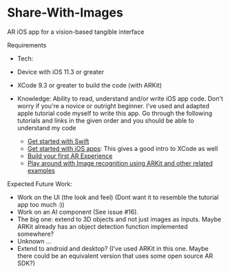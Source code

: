 # Share-With-Images
AR iOS app for a vision-based tangible interface

Requirements

 - Tech:
  - Device with iOS 11.3 or greater
  - XCode 9.3 or greater to build the code (with ARKit)
  
 - Knowledge: Ability to read, understand and/or write iOS app code. Don't worry if you're a novice or outright beginner. I've used and adapted apple tutorial code myself to write this app. Go through the following tutorials and links in the given order and you should be able to understand my code
   - [Get started with Swift](https://developer.apple.com/library/content/documentation/Swift/Conceptual/Swift_Programming_Language/index.html#//apple_ref/doc/uid/TP40014097)
   - [Get started with iOS apps](https://developer.apple.com/library/content/referencelibrary/GettingStarted/DevelopiOSAppsSwift/index.html#//apple_ref/doc/uid/TP40015214-CH2-SW1): This gives a good intro to XCode as well
   - [Build your first AR Experience](https://developer.apple.com/documentation/arkit/building_your_first_ar_experience)
   - [Play around with Image recognition using ARKit and other related examples](https://developer.apple.com/documentation/arkit/recognizing_images_in_an_ar_experience)
   
Expected Future Work:

 - Work on the UI (the look and feel) (Dont want it to resemble the tutorial app too much :))
 - Work on an AI component (See issue #16).
 - The big one: extend to 3D objects and not just images as inputs. Maybe ARKit already has an object detection function implemented somewhere?
 - Unknown ...
 - Extend to android and desktop? (I've used ARKit in this one. Maybe there could be an equivalent version that uses some open source AR SDK?)
   

